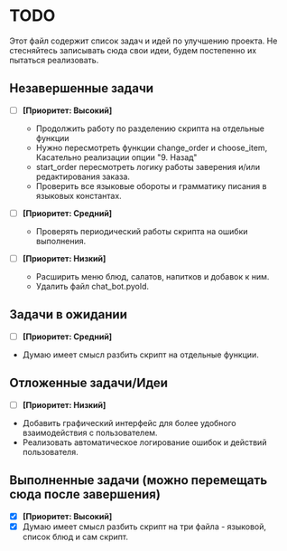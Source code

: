 # TODO

Этот файл содержит список задач и идей по улучшению проекта.
Не стесняйтесь записывать сюда свои идеи, будем постепенно их пытаться реализовать.

## Незавершенные задачи
- [ ] **[Приоритет: Высокий]** 
    *  Продолжить работу по разделению скрипта на отдельные функции
    *  Нужно пересмотреть функции change_order и choose_item, Касательно реализации опции "9. Назад" 
    *  start_order пересмотреть логику работы заверения и/или редактирования заказа.  
    *  Проверить все языковые обороты и грамматику писания в языковых константах. 

- [ ] **[Приоритет: Средний]** 
     * Проверять периодический работы скрипта на ошибки выполнения. 
  
- [ ] **[Приоритет: Низкий]** 
    *  Расширить меню блюд, салатов, напитков и добавок к ним.
    * Удалить файл chat_bot.pyold.
  

## Задачи в ожидании
- [ ] **[Приоритет: Средний]** 
- Думаю имеет смысл разбить скрипт на отдельные функции.


## Отложенные задачи/Идеи
- [ ]  **[Приоритет: Низкий]** 
-  Добавить графический интерфейс для более удобного взаимодействия с пользователем.
-  Реализовать автоматическое логирование ошибок и действий пользователя.

## Выполненные задачи (можно перемещать сюда после завершения)
- [x] **[Приоритет: Высокий]** 
- [x] Думаю имеет смысл разбить скрипт на три файла - языковой, список блюд и сам скрипт.

